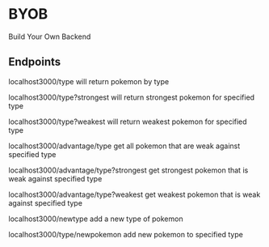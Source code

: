 # BYOB
Build Your Own Backend

## Endpoints
localhost3000/type
will return pokemon by type

localhost3000/type?strongest 
will return strongest pokemon for specified type

localhost3000/type?weakest 
will return weakest pokemon for specified type

localhost3000/advantage/type
get all pokemon that are weak against specified type

localhost3000/advantage/type?strongest
get strongest pokemon that is weak against specified type

localhost3000/advantage/type?weakest
get weakest pokemon that is weak against specified type

localhost3000/newtype
add a new type of pokemon

localhost3000/type/newpokemon
add new pokemon to specified type